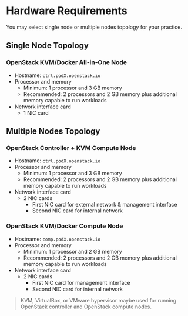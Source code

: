 # Hardware Requirements

You may select single node or multiple nodes topology for your practice.

## Single Node Topology
### OpenStack KVM/Docker All-in-One Node
* Hostname: `ctrl.podX.openstack.io`
* Processor and memory
  * Minimum: 1 processor and 3 GB memory
  * Recommended: 2 processors and 2 GB memory plus additional memory capable to run workloads
* Network interface card
  * 1 NIC card

## Multiple Nodes Topology
### OpenStack Controller + KVM Compute Node
* Hostname: `ctrl.podX.openstack.io`
* Processor and memory
  * Minimum: 1 processor and 3 GB memory
  * Recommended: 2 processors and 2 GB memory plus additional memory capable to run workloads
* Network interface card
  * 2 NIC cards
    * First NIC card for external network & management interface
    * Second NIC card for internal network

### OpenStack KVM/Docker Compute Node
* Hostname: `comp.podX.openstack.io`
* Processor and memory
  * Minimum: 1 processor and 2 GB memory
  * Recommended: 2 processors and 2 GB memory plus additional memory capable to run workloads
* Network interface card
  * 2 NIC cards
    * First NIC card for management interface
    * Second NIC card for internal network

> KVM, VirtualBox, or VMware hypervisor maybe used for running OpenStack controller and OpenStack compute nodes.
